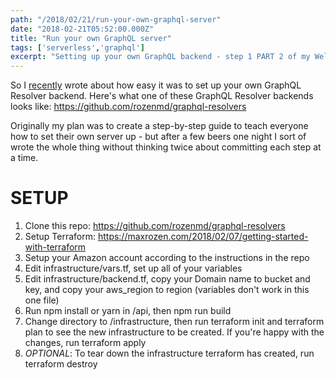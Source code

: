 ```yaml
---
path: "/2018/02/21/run-your-own-graphql-server"
date: "2018-02-21T05:52:00.000Z"
title: "Run your own GraphQL server"
tags: ['serverless','graphql']
excerpt: "Setting up your own GraphQL backend - step 1 PART 2 of my Welcome to GraphQL resolvers series"
---
```




So I
[recently](https://maxrozen.com/2018/02/11/setting-up-graphql-backend-resolver)
wrote about how easy it was to set up your own GraphQL Resolver backend. Here's
what one of these GraphQL Resolver backends looks like:
https://github.com/rozenmd/graphql-resolvers

Originally my plan was to create a step-by-step guide to teach everyone how to
set their own server up - but after a few beers one night I sort of wrote the
whole thing without thinking twice about committing each step at a time.

# SETUP

1.  Clone this repo: https://github.com/rozenmd/graphql-resolvers
2.  Setup Terraform:
    https://maxrozen.com/2018/02/07/getting-started-with-terraform
3.  Setup your Amazon account according to the instructions in the repo
4.  Edit infrastructure/vars.tf, set up all of your variables
5.  Edit infrastructure/backend.tf, copy your Domain name to bucket and key, and
    copy your aws_region to region (variables don't work in this one file)
6.  Run npm install or yarn in /api, then npm run build
7.  Change directory to /infrastructure, then run terraform init and terraform
    plan to see the new infrastructure to be created. If you're happy with the
    changes, run terraform apply
8.  _OPTIONAL_: To tear down the infrastructure terraform has created, run
    terraform destroy
